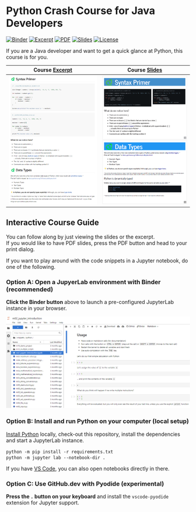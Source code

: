 # Python Crash Course for Java Developers

[![Binder](https://mybinder.org/badge_logo.svg?style=flat-square)](https://mybinder.org/v2/gh/blu3r4y/python-for-java-developers/main?labpath=snippets%2Fpython%2Fm02_jupyter_introduction.ipynb)
[![Excerpt](https://img.shields.io/website?label=excerpt&logo=github&up_message=click&url=https%3A%2F%2Fblu3r4y.github.io%2Fpython-for-java-developers%2Fexcerpt.html)](https://blu3r4y.github.io/python-for-java-developers/excerpt.html)
[![PDF](https://img.shields.io/website?label=pdf&logo=adobeacrobatreader&up_message=click&url=https%3A%2F%2Fblu3r4y.github.io%2Fpython-for-java-developers%2F%3Fprint-pdf)](https://blu3r4y.github.io/python-for-java-developers/?print-pdf)
[![Slides](https://img.shields.io/website?label=slides&logo=github&up_message=click&url=https%3A%2F%2Fblu3r4y.github.io%2Fpython-for-java-developers%2F)](https://blu3r4y.github.io/python-for-java-developers/)
[![License](https://img.shields.io/badge/license-CC%20BY--NC--SA%204.0-yellow)](http://creativecommons.org/licenses/by-nc-sa/4.0/)

If you are a Java developer and want to get a quick glance at Python, this course is for you.

| Course [Excerpt](https://blu3r4y.github.io/python-for-java-developers/excerpt.html)  | Course [Slides](https://blu3r4y.github.io/python-for-java-developers/) |
| ------------------------------------------------------------------------------------ | ---------------------------------------------------------------------- |
| ![Excerpt Screenshot](./.github/images/excerpt.png)                                  | ![Slides Screenshot](./.github/images/slides.png)                      |

## Interactive Course Guide

You can follow along by just viewing the slides or the excerpt.  
If you would like to have PDF slides, press the PDF button and head to your print dialog.

If you want to play around with the code snippets in a Jupyter notebook, do one of the following.

### Option A: Open a JupyerLab environment with Binder (recommended)

**Click the Binder button** above to launch a pre-configured JupyterLab instance in your browser.

![Binder Screenshot](./.github/images/binder.png)

### Option B: Install and run Python on your computer (local setup)

[Install Python](https://www.python.org/) locally, check-out this repository, install the dependencies and start a JupyterLab instance.

    python -m pip install -r requirements.txt
    python -m jupyter lab --notebook-dir .

If you have [VS Code](https://code.visualstudio.com/), you can also open notebooks directly in there.

### Option C: Use GitHub.dev with Pyodide (experimental)

**Press the `.` button on your keyboard** and install the `vscode-pyodide` extension for Jupyter support.
